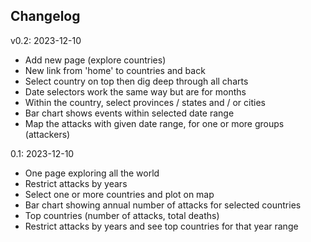 ## Changelog

v0.2: 2023-12-10

- Add new page (explore countries)
- New link from 'home' to countries and back
- Select country on top then dig deep through all charts
- Date selectors work the same way but are for months
- Within the country, select provinces / states and / or cities
- Bar chart shows events within selected date range 
- Map the attacks with given date range, for one or more groups (attackers)

0.1: 2023-12-10

- One page exploring all the world
- Restrict attacks by years
- Select one or more countries and plot on map
- Bar chart showing annual number of attacks for selected countries
- Top countries (number of attacks, total deaths)
- Restrict attacks by years and see top countries for that year range

